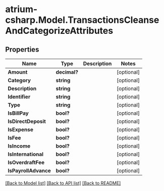 # atrium-csharp.Model.TransactionsCleanseAndCategorizeAttributes
## Properties

Name | Type | Description | Notes
------------ | ------------- | ------------- | -------------
**Amount** | **decimal?** |  | [optional] 
**Category** | **string** |  | [optional] 
**Description** | **string** |  | [optional] 
**Identifier** | **string** |  | [optional] 
**Type** | **string** |  | [optional] 
**IsBillPay** | **bool?** |  | [optional] 
**IsDirectDeposit** | **bool?** |  | [optional] 
**IsExpense** | **bool?** |  | [optional] 
**IsFee** | **bool?** |  | [optional] 
**IsIncome** | **bool?** |  | [optional] 
**IsInternational** | **bool?** |  | [optional] 
**IsOverdraftFee** | **bool?** |  | [optional] 
**IsPayrollAdvance** | **bool?** |  | [optional] 

[[Back to Model list]](../README.md#documentation-for-models) [[Back to API list]](../README.md#documentation-for-api-endpoints) [[Back to README]](../README.md)

